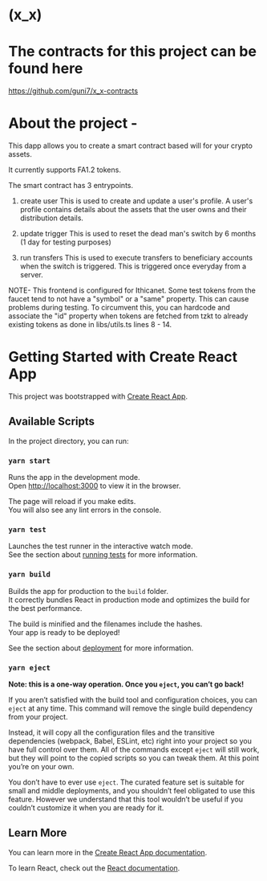 # (x_x)

# The contracts for this project can be found here 
  https://github.com/guni7/x_x-contracts

# About the project - 

This dapp allows you to create a smart contract based will for your crypto assets.

It currently supports FA1.2 tokens. 
  
The smart contract has 3 entrypoints.
 1) create user
 This is used to create and update a user's profile. A user's profile contains details about the assets that the user owns and their distribution details.

 2) update trigger 
 This is used to reset the dead man's switch by 6 months (1 day for testing purposes)
 
 3) run transfers 
 This is used to execute transfers to beneficiary accounts when the switch is triggered. This is triggered once everyday from a server.

NOTE- 
This frontend is configured for Ithicanet. Some test tokens from the faucet tend to not have a "symbol" or a "same" property. This can cause problems during testing. To circumvent this, you can hardcode and associate the "id" property when tokens are fetched from tzkt to already existing tokens as done in libs/utils.ts lines 8 - 14.



# Getting Started with Create React App

This project was bootstrapped with [Create React App](https://github.com/facebook/create-react-app).

## Available Scripts

In the project directory, you can run:

### `yarn start`

Runs the app in the development mode.\
Open [http://localhost:3000](http://localhost:3000) to view it in the browser.

The page will reload if you make edits.\
You will also see any lint errors in the console.

### `yarn test`

Launches the test runner in the interactive watch mode.\
See the section about [running tests](https://facebook.github.io/create-react-app/docs/running-tests) for more information.

### `yarn build`

Builds the app for production to the `build` folder.\
It correctly bundles React in production mode and optimizes the build for the best performance.

The build is minified and the filenames include the hashes.\
Your app is ready to be deployed!

See the section about [deployment](https://facebook.github.io/create-react-app/docs/deployment) for more information.

### `yarn eject`

**Note: this is a one-way operation. Once you `eject`, you can’t go back!**

If you aren’t satisfied with the build tool and configuration choices, you can `eject` at any time. This command will remove the single build dependency from your project.

Instead, it will copy all the configuration files and the transitive dependencies (webpack, Babel, ESLint, etc) right into your project so you have full control over them. All of the commands except `eject` will still work, but they will point to the copied scripts so you can tweak them. At this point you’re on your own.

You don’t have to ever use `eject`. The curated feature set is suitable for small and middle deployments, and you shouldn’t feel obligated to use this feature. However we understand that this tool wouldn’t be useful if you couldn’t customize it when you are ready for it.

## Learn More

You can learn more in the [Create React App documentation](https://facebook.github.io/create-react-app/docs/getting-started).

To learn React, check out the [React documentation](https://reactjs.org/).
